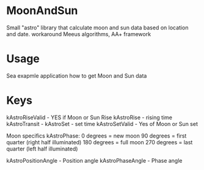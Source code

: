 MoonAndSun
==========

Small "astro" library that calculate moon and sun data based on location and date.
workaround Meeus algorithms, AA+ framework

Usage
==========

Sea exapmle application how to get Moon and Sun data

Keys
==========
kAstroRiseValid - YES if Moon or Sun Rise 
kAstroRise - rising time
kAstroTransit - 
kAstroSet - set time
kAstroSetValid - Yes of Moon or Sun set

Moon specifics
kAstroPhase:
  0 degrees = new moon
  90 degrees = first quarter (right half illuminated)
  180 degrees = full moon
  270 degrees = last quarter (left half illuminated)

kAstroPositionAngle - Position angle
kAstroPhaseAngle - Phase angle

